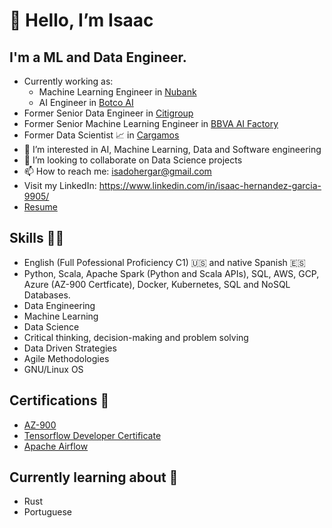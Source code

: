 # 👋 Hello, I’m Isaac
## I'm a ML and Data Engineer.
- Currently working as: 
  - Machine Learning Engineer in [Nubank](https://international.nubank.com.br/about/)
  - AI Engineer in [Botco AI](https://botco.ai/)
- Former Senior Data Engineer in [Citigroup](https://www.citigroup.com/global)
- Former Senior Machine Learning Engineer in [BBVA AI Factory](https://www.bbvaaifactory.com)
- Former Data Scientist 📈 in [Cargamos](https://www.linkedin.com/company/cargamosmx/)
- 👀 I’m interested in AI, Machine Learning, Data and Software engineering 
- 💞️ I’m looking to collaborate on Data Science projects
- 📫 How to reach me: isadohergar@gmail.com
- Visit my LinkedIn: https://www.linkedin.com/in/isaac-hernandez-garcia-9905/ 
- [Resume](https://www.canva.com/design/DAFScipfP-Q/I7KNPLfdoDwyHWE1p5mbbA/view?utm_content=DAFScipfP-Q&utm_campaign=designshare&utm_medium=link2&utm_source=sharebutton)

## Skills 👨‍💻
* English (Full Pofessional Proficiency C1)  🇺🇸 and native Spanish 🇪🇸
* Python, Scala, Apache Spark (Python and Scala APIs), SQL, AWS, GCP, Azure (AZ-900 Certficate), Docker, Kubernetes, SQL and NoSQL Databases.
* Data Engineering
* Machine Learning
* Data Science
* Critical thinking, decision-making and problem solving 
* Data Driven Strategies
* Agile Methodologies
* GNU/Linux OS

## Certifications 📜
* [AZ-900](https://portal.certiport.com/Portal/Pages/PrintTranscriptInfo.aspx?action=Cert&id=414&cvid=jlqG6GsGh69aqvgbIui9eg==)
* [Tensorflow Developer Certificate](https://www.credential.net/257ddb28-b131-4b23-ac07-ebd029b271be#gs.yb7xmc)
* [Apache Airflow](https://www.credly.com/badges/9d7d4bea-83c1-4dd2-9c2a-f61137f111d5)

## Currently learning about 🌱
- Rust
- Portuguese
<!---
axiom-of-choice/axiom-of-choice is a ✨ special ✨ repository because its `README.md` (this file) appears on your GitHub profile.
You can click the Preview link to take a look at your changes.
--->

